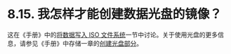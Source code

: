 # 8.15. 我怎样才能创建数据光盘的镜像？

这在《手册》中的[将数据写入 ISO 文件系统](https://docs.freebsd.org/en/books/handbook/#mkisofs)一节中讨论。关于使用光盘的更多信息，请参见《手册》中存储一章的[创建光盘部分](https://docs.freebsd.org/en/books/handbook/#creating-cds)。
